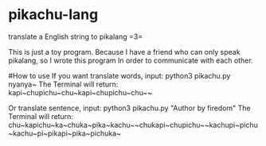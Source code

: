 # pikachu-lang
translate a English string to pikalang =3=

This is just a toy program. Because I have a friend who can only speak pikalang, so I wrote this program In order to communicate with each other.


#How to use
If you want translate words, input:
python3 pikachu.py nyanya~
The Terminal will return:
kapi~chupichu~chu~kapi~chupichu~chu~~

Or translate sentence, input:
python3 pikachu.py "Author by firedom"
The Terminal will return:
chu~kapichu~ka~chuka~pika~kachu~~chukapi~chupichu~~kachupi~pichu~kachu~pi~pikapi~pika~pichuka~
